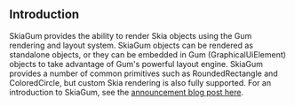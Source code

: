 ## Introduction

SkiaGum provides the ability to render Skia objects using the Gum rendering and layout system. SkiaGum objects can be rendered as standalone objects, or they can be embedded in Gum (GraphicalUiElement) objects to take advantage of Gum's powerful layout engine. SkiaGum provides a number of common primitives such as RoundedRectangle and ColoredCircle, but custom Skia rendering is also fully supported. For an introduction to SkiaGum, see the [announcement blog post here](/news/gum-now-supports-skiasharp.md).
